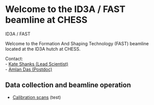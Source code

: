 # Welcome to the ID3A / FAST beamline at CHESS
ID3A / FAST


Welcome to the Formation And Shaping Technology (FAST) beamline located at the ID3A hutch at CHESS.

Contact:  
	-	[Kate Shanks (Lead Scientist)](<mailto:ksg52@cornell.edu>)  
	-	[Amlan Das (Postdoc)](<mailto:amlandas@cornell.edu>)
	
## Data collection and beamline operation
* [Calibration scans](userguide/scans/calib.md) (test)


